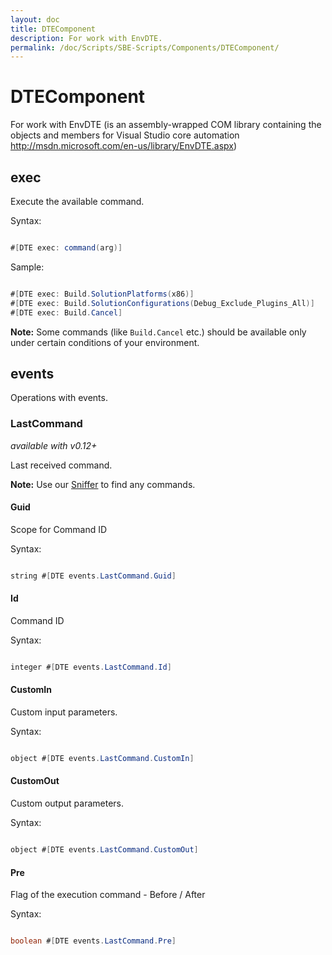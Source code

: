 ```yaml
---
layout: doc
title: DTEComponent
description: For work with EnvDTE.
permalink: /doc/Scripts/SBE-Scripts/Components/DTEComponent/
---
```

# DTEComponent

For work with EnvDTE 
(is an assembly-wrapped COM library containing the objects and members for Visual Studio core automation http://msdn.microsoft.com/en-us/library/EnvDTE.aspx)

## exec

Execute the available command.

Syntax:

```java 

#[DTE exec: command(arg)]
```

Sample:

```java 

#[DTE exec: Build.SolutionPlatforms(x86)] 
#[DTE exec: Build.SolutionConfigurations(Debug_Exclude_Plugins_All)]
#[DTE exec: Build.Cancel]
```

**Note:** Some commands (like `Build.Cancel` etc.) should be available only under certain conditions of your environment.

## events

Operations with events.

### LastCommand

*available with v0.12+*

Last received command.

**Note:** Use our [Sniffer]({{site.docp}}/Events/CommandEvent/) to find any commands.

#### Guid

Scope for Command ID

Syntax:

```java 

string #[DTE events.LastCommand.Guid]
```

#### Id

Command ID

Syntax:

```java 

integer #[DTE events.LastCommand.Id]
```

#### CustomIn

Custom input parameters.

Syntax:

```java 

object #[DTE events.LastCommand.CustomIn]
```

#### CustomOut

Custom output parameters.

Syntax:

```java 

object #[DTE events.LastCommand.CustomOut]
```

#### Pre

Flag of the execution command - Before / After

Syntax:

```java 

boolean #[DTE events.LastCommand.Pre]
```